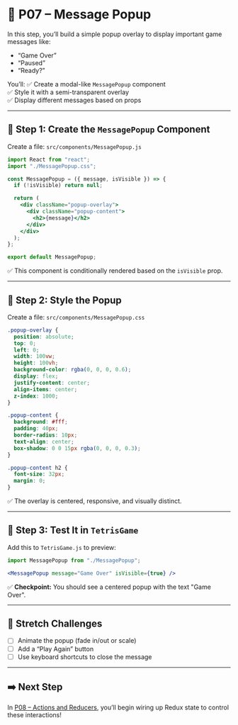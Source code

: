# 💬 P07 – Message Popup

In this step, you’ll build a simple popup overlay to display important game messages like:
- “Game Over”
- “Paused”
- “Ready?”

You’ll:
✅ Create a modal-like `MessagePopup` component  
✅ Style it with a semi-transparent overlay  
✅ Display different messages based on props

---

## 🧩 Step 1: Create the `MessagePopup` Component
Create a file: `src/components/MessagePopup.js`

```jsx
import React from "react";
import "./MessagePopup.css";

const MessagePopup = ({ message, isVisible }) => {
  if (!isVisible) return null;

  return (
    <div className="popup-overlay">
      <div className="popup-content">
        <h2>{message}</h2>
      </div>
    </div>
  );
};

export default MessagePopup;
```

✅ This component is conditionally rendered based on the `isVisible` prop.

---

## 🎨 Step 2: Style the Popup
Create a file: `src/components/MessagePopup.css`

```css
.popup-overlay {
  position: absolute;
  top: 0;
  left: 0;
  width: 100vw;
  height: 100vh;
  background-color: rgba(0, 0, 0, 0.6);
  display: flex;
  justify-content: center;
  align-items: center;
  z-index: 1000;
}

.popup-content {
  background: #fff;
  padding: 40px;
  border-radius: 10px;
  text-align: center;
  box-shadow: 0 0 15px rgba(0, 0, 0, 0.3);
}

.popup-content h2 {
  font-size: 32px;
  margin: 0;
}
```

✅ The overlay is centered, responsive, and visually distinct.

---

## 🧪 Step 3: Test It in `TetrisGame`
Add this to `TetrisGame.js` to preview:

```jsx
import MessagePopup from "./MessagePopup";

<MessagePopup message="Game Over" isVisible={true} />
```

✅ **Checkpoint:** You should see a centered popup with the text "Game Over".

---

## 🧠 Stretch Challenges
- [ ] Animate the popup (fade in/out or scale)
- [ ] Add a “Play Again” button
- [ ] Use keyboard shortcuts to close the message

---

## ➡️ Next Step
In [P08 – Actions and Reducers](../P08-Actions-and-Reducers), you’ll begin wiring up Redux state to control these interactions!


